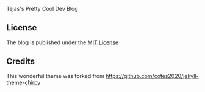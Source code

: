 Tejas's Pretty Cool Dev Blog

## License

The blog is published under the [MIT License](./LICENSE)

## Credits

This wonderful theme was forked from https://github.com/cotes2020/jekyll-theme-chirpy
